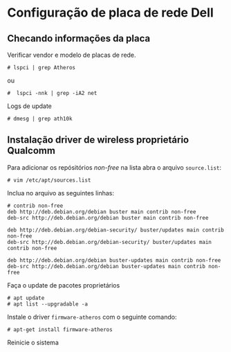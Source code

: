 # Configuração de placa de rede Dell

## Checando informações da placa

Verificar vendor e modelo de placas de rede.
```
# lspci | grep Atheros
``` 
ou
```
#  lspci -nnk | grep -iA2 net
```

Logs de update
```
# dmesg | grep ath10k
```

## Instalação driver de wireless proprietário Qualcomm

Para adicionar os repósitórios _non-free_ na lista abra o arquivo `source.list`:

```
# vim /etc/apt/sources.list
```
Inclua no arquivo as seguintes linhas:

```
# contrib non-free
deb http://deb.debian.org/debian buster main contrib non-free
deb-src http://deb.debian.org/debian buster main contrib non-free

deb http://deb.debian.org/debian-security/ buster/updates main contrib non-free
deb-src http://deb.debian.org/debian-security/ buster/updates main contrib non-free

deb http://deb.debian.org/debian buster-updates main contrib non-free
deb-src http://deb.debian.org/debian buster-updates main contrib non-free
```

Faça o update de pacotes proprietários
```
# apt update
# apt list --upgradable -a
```
Instale o driver `firmware-atheros` com o seguinte comando:
```
# apt-get install firmware-atheros
```
Reinicie o sistema
